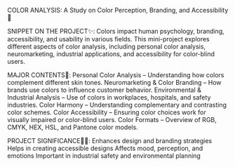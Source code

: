 COLOR ANALYSIS: A Study on Color Perception, Branding, and Accessibility🤖

SNIPPET ON THE PROJECT✨:
Colors impact human psychology, branding, accessibility, and usability in various fields. This mini-project explores different aspects of color analysis, including personal color analysis, neuromarketing, industrial applications, and accessibility for color-blind users.

MAJOR CONTENTS👾:
Personal Color Analysis – Understanding how colors complement different skin tones.
Neuromarketing & Color Branding – How brands use colors to influence customer behavior.
Environmental & Industrial Analysis – Use of colors in workplaces, hospitals, and safety industries.
Color Harmony – Understanding complementary and contrasting color schemes.
Color Accessibility – Ensuring color choices work for visually impaired or color-blind users.
Color Formats – Overview of RGB, CMYK, HEX, HSL, and Pantone color models.

PROJECT SIGNIFICANCE👩‍💻:
Enhances design and branding strategies
Helps in creating accessible designs
Affects mood, perception, and emotions
Important in industrial safety and environmental planning
